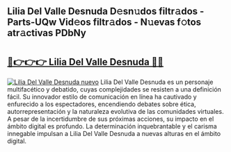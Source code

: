 ## Lilia Del Valle Desnuda D𝚎sn𝚞dos filtr𝚊dos - Parts-UQw Vid𝚎os filtr𝚊dos - N𝚞evas f𝚘tos atr𝚊ctivas PDbNy

# <h2><a href="http://mb0ufs.tromn.icu/?c=Lilia+Del+Valle+Desnuda">🔗👉👉👉 Lilia Del Valle Desnuda 🔗🔗</a></h2>

[![Lilia Del Valle Desnuda nuevo](https://i.imgur.com/pEAQMta.gif)](http://mb0ufs.tromn.icu/?c=Lilia+Del+Valle+Desnuda)
Lilia Del Valle Desnuda es un personaje multifacético y debatido, cuyas complejidades se resisten a una definición fácil.  Su innovador estilo de comunicación en línea ha cautivado y enfurecido a los espectadores, encendiendo debates sobre ética, autorrepresentación y la naturaleza evolutiva de las comunidades virtuales. A pesar de la incertidumbre de sus próximas acciones, su impacto en el ámbito digital es profundo. La determinación inquebrantable y el carisma innegable impulsan a Lilia Del Valle Desnuda a nuevas alturas en el ámbito digital.
